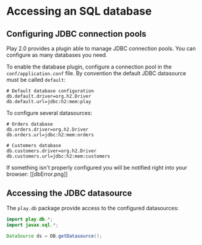 # Accessing an SQL database

## Configuring JDBC connection pools

Play 2.0 provides a plugin able to manage JDBC connection pools. You can configure as many databases you need.

To enable the database plugin, configure a connection pool in the `conf/application.conf` file. By convention the default JDBC datasource must be called `default`:

```properties
# Default database configuration
db.default.driver=org.h2.Driver
db.default.url=jdbc:h2:mem:play
```

To configure several datasources:

```properties
# Orders database
db.orders.driver=org.h2.Driver
db.orders.url=jdbc:h2:mem:orders

# Customers database
db.customers.driver=org.h2.Driver
db.customers.url=jdbc:h2:mem:customers
```

If something isn't properly configured you will be notified right into your browser:
[[dbError.png]]


## Accessing the JDBC datasource

The `play.db` package provide access to the configured datasources:

```java
import play.db.*;
import javax.sql.*;

DataSource ds = DB.getDatasource();
```